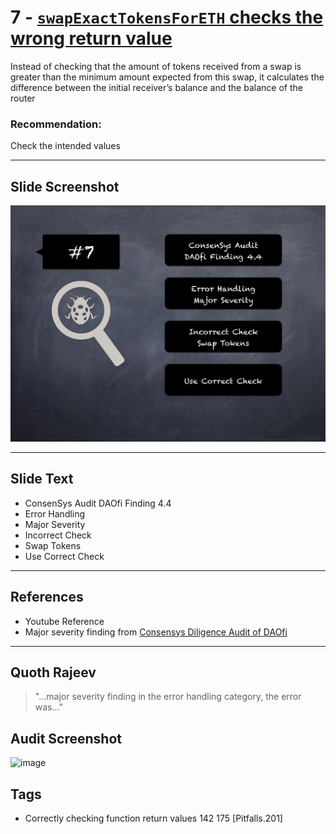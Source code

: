 
# 7 - [`swapExactTokensForETH` checks the wrong return value](./`swapExactTokensForETH`%20checks%20the%20wrong%20return%20value.md)

Instead of checking that the amount of tokens received from a swap is greater than the minimum amount expected from this swap, it calculates the difference between the initial receiver’s balance and the balance of the router
### Recommendation:
Check the intended values
___
## Slide Screenshot
![007.png](../../images/7.%20Audit%20Findings%20101/007.png)
___
## Slide Text
- ConsenSys Audit DAOfi Finding 4.4
- Error Handling
- Major Severity
- Incorrect Check
- Swap Tokens
- Use Correct Check
___
## References
- Youtube Reference
- Major severity finding from [Consensys Diligence Audit of DAOfi](https://consensys.net/diligence/audits/2021/02/daofi/#the-swapexacttokensforeth-checks-the-wrong-return-value)
___
## Quoth Rajeev
> "...major severity finding in the error handling category, the error was..." 

## Audit Screenshot
![image](https://user-images.githubusercontent.com/62179036/143719159-3983380d-ae7d-4a00-b855-fafeb8c9c40c.png)

## Tags
- Correctly checking function return values 142 175 [Pitfalls.201]
